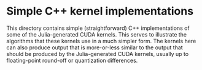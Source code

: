 # Simple C++ kernel implementations

This directory contains simple (straightforward) C++ implementations
of some of the Julia-generated CUDA kernels. This serves to illustrate
the algorithms that these kernels use in a much simpler form. The
kernels here can also produce output that is more-or-less similar to
the output that should be produced by the Julia-generated CUDA
kernels, usually up to floating-point round-off or quantization
differences.

